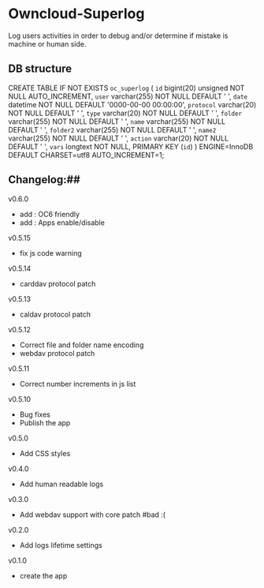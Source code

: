 Owncloud-Superlog
=================

Log users activities in order to debug and/or determine if mistake is machine or human side.

## DB structure ##
CREATE TABLE IF NOT EXISTS `oc_superlog` (
  `id` bigint(20) unsigned NOT NULL AUTO_INCREMENT,
  `user` varchar(255) NOT NULL DEFAULT ' ',
  `date` datetime NOT NULL DEFAULT '0000-00-00 00:00:00',
  `protocol` varchar(20) NOT NULL DEFAULT ' ',
  `type` varchar(20) NOT NULL DEFAULT ' ',
  `folder` varchar(255) NOT NULL DEFAULT ' ',
  `name` varchar(255) NOT NULL DEFAULT ' ',
  `folder2` varchar(255) NOT NULL DEFAULT ' ',
  `name2` varchar(255) NOT NULL DEFAULT ' ',
  `action` varchar(20) NOT NULL DEFAULT ' ',
  `vars` longtext NOT NULL,
  PRIMARY KEY (`id`)
) ENGINE=InnoDB  DEFAULT CHARSET=utf8 AUTO_INCREMENT=1;

## Changelog:##

v0.6.0
* add : OC6 friendly
* add : Apps enable/disable

v0.5.15
* fix js code warning

v0.5.14
* carddav protocol patch

v0.5.13
* caldav protocol patch

v0.5.12
* Correct file and folder name encoding
* webdav protocol patch

v0.5.11
* Correct number increments in js list

v0.5.10
* Bug fixes
* Publish the app

v0.5.0
* Add CSS styles

v0.4.0
* Add human readable logs

v0.3.0
* Add webdav support with core patch #bad :(

v0.2.0
* Add logs lifetime settings

v0.1.0
* create the app
